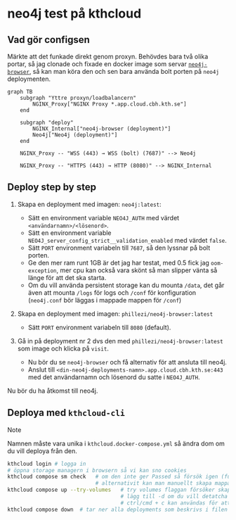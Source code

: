 # neo4j test på kthcloud

## Vad gör configsen

Märkte att det funkade direkt genom proxyn. Behövdes bara två olika portar, så jag clonade och fixade en docker image som servar [`neo4j-browser`](https://github.com/neo4j/neo4j-browser), så kan man köra den och sen bara använda bolt porten på `neo4j` deploymenten.

```mermaid
graph TB
    subgraph "Yttre proxyn/loadbalancern"
        NGINX_Proxy["NGINX Proxy *.app.cloud.cbh.kth.se"]
    end

    subgraph "deploy"
        NGINX_Internal["neo4j-browser (deployment)"]
        Neo4j["Neo4j (deployment)"]
    end

    NGINX_Proxy -- "WSS (443) → WSS (bolt) (7687)" --> Neo4j

    NGINX_Proxy -- "HTTPS (443) → HTTP (8080)" --> NGINX_Internal
```

## Deploy step by step

1. Skapa en deployment med imagen: `neo4j:latest`:
    - Sätt en environment variable `NEO4J_AUTH` med värdet `<användarnamn>/<lösenord>`.
    - Sätt en environment variable `NEO4J_server_config_strict__validation_enabled` med värdet `false`.
    - Sätt `PORT` environment variabeln till `7687`, så den lyssnar på bolt porten.
    - Ge den mer ram runt 1GB är det jag har testat, med 0.5 fick jag `oom-exception`, mer cpu kan också vara skönt så man slipper vänta så länge för att det ska starta.
    - Om du vill använda persistent storage kan du mounta `/data`, det går även att mounta `/logs` för logs och `/conf` för konfiguration (`neo4j.conf` bör läggas i mappade mappen för `/conf`)

2. Skapa en deployment med imagen: `phillezi/neo4j-browser:latest`
    - Sätt `PORT` environment variabeln till `8080` (default).

3. Gå in på deployment nr 2 dvs den med `phillezi/neo4j-browser:latest` som image och klicka på `visit`.
    - Nu bör du se `neo4j-browser` och få alternativ för att ansluta till neo4j.
    - Anslut till `<din-neo4j-deployments-namn>.app.cloud.cbh.kth.se:443` med det användarnamn och lösenord du satte i `NEO4J_AUTH`.

Nu bör du ha åtkomst till neo4j.


## Deploya med `kthcloud-cli`

> [!NOTE]
> Namnen måste vara unika i `kthcloud.docker-compose.yml` så ändra dom om du vill deploya från den.

```bash
kthcloud login # logga in
# öppna storage managern i browsern så vi kan sno cookies
kthcloud compose sm check   # om den inte ger Passed så försök igen (funkar ej på windows)
                            # alternativit kan man manuellt skapa mapparna via browsern
kthcloud compose up --try-volumes   # try volumes flaggan försöker skapa mapparna och filerna som ska mountas
                                    # lägg till -d om du vill detatcha från deploymentsen, default betende ger SSE strömmar med logs från alla deployments
                                    # ctrl/cmd + c kan användas för att detactha och man har då möjligheten att disablea deploymentsen
kthcloud compose down  # tar ner alla deployments som beskrivs i filen
``` 
